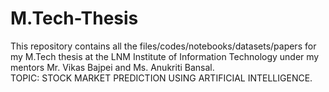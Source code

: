 # M.Tech-Thesis
This repository contains all the files/codes/notebooks/datasets/papers for my M.Tech thesis at the LNM Institute of Information Technology under my mentors Mr. Vikas Bajpei and Ms. Anukriti Bansal. <br /> 
TOPIC: STOCK MARKET PREDICTION USING ARTIFICIAL INTELLIGENCE.

